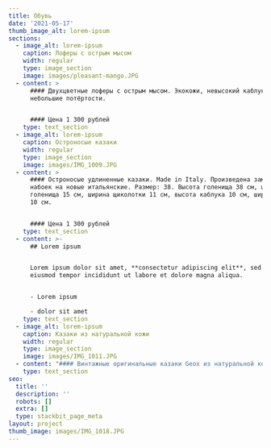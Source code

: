 ```yaml
---
title: Обувь
date: '2021-05-17'
thumb_image_alt: lorem-ipsum
sections:
  - image_alt: lorem-ipsum
    caption: Лоферы с острым мысом
    width: regular
    type: image_section
    image: images/pleasant-mango.JPG
  - content: >
      #### Двухцветные лоферы с острым мысом. Экокожи, невысокий каблук, есть
      небольшие потёртости.


      #### Цена 1 300 рублей
    type: text_section
  - image_alt: lorem-ipsum
    caption: Остроносые казаки
    width: regular
    type: image_section
    image: images/IMG_1009.JPG
  - content: >
      #### Остроносые удлиненные казаки. Made in Italy. Произведена замена
      набоек на новые итальянские. Размер: 38. Высота голенища 38 см, ширина
      голенища 15 см, ширина щиколотки 11 см, высота каблука 10 см, ширина стопы
      10 см.


      #### Цена 1 300 рублей
    type: text_section
  - content: >-
      ## Lorem ipsum


      Lorem ipsum dolor sit amet, **consectetur adipiscing elit**, sed do
      eiusmod tempor incididunt ut labore et dolore magna aliqua.


      - Lorem ipsum

      - dolor sit amet
    type: text_section
  - image_alt: lorem-ipsum
    caption: Казаки из натуральной кожи
    width: regular
    type: image_section
    image: images/IMG_1011.JPG
  - content: "#### Винтажные оригинальные казаки Geox из натуральной кожи. Заражённый квадратный мыс, очень удобная колодка, устойчивый каблук, боковая застёжка на молнии, хорошее состояние. Размер: 40. Высота голенища 27 см, ширина голенища 16 см (верх), ширина щиколотки 13 см, высота каблука 6 см, ширина стопы 13 см. \_\n\n#### Цена 1 500 рублей \n"
    type: text_section
seo:
  title: ''
  description: ''
  robots: []
  extra: []
  type: stackbit_page_meta
layout: project
thumb_image: images/IMG_1018.JPG
---
```

